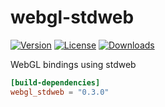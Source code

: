 # webgl-stdweb

[![Version](https://img.shields.io/crates/v/webgl_stdweb.svg)](https://crates.io/crates/webgl_stdweb)
[![License](https://img.shields.io/crates/l/webgl_stdweb.svg)](https://github.com/brendanzab/gl-rs/blob/master/LICENSE)
[![Downloads](https://img.shields.io/crates/d/webgl_stdweb.svg)](https://crates.io/crates/webgl_stdweb)


WebGL bindings using stdweb

```toml
[build-dependencies]
webgl_stdweb = "0.3.0"
```
